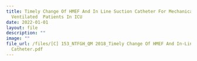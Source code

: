 ```yaml
---
title: Timely Change Of HMEF And In Line Suction Catheter For Mechanically
  Ventilated  Patients In ICU
date: 2022-01-01
layout: file
description: ""
image: ""
file_url: /files/[C] 153_NTFGH_QM 2018_Timely Change Of HMEF And In-Line Suction
  Catheter.pdf
---
```

